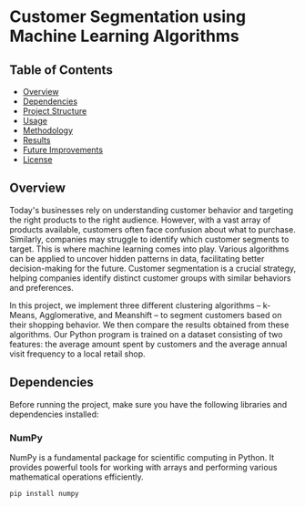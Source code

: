 # Customer Segmentation using Machine Learning Algorithms

## Table of Contents
- [Overview](#overview)
- [Dependencies](#dependencies)
- [Project Structure](#project-structure)
- [Usage](#usage)
- [Methodology](#methodology)
- [Results](#results)
- [Future Improvements](#future-improvements)
- [License](#license)

## Overview

Today's businesses rely on understanding customer behavior and targeting the right products to the right audience. However, with a vast array of products available, customers often face confusion about what to purchase. Similarly, companies may struggle to identify which customer segments to target. This is where machine learning comes into play. Various algorithms can be applied to uncover hidden patterns in data, facilitating better decision-making for the future. Customer segmentation is a crucial strategy, helping companies identify distinct customer groups with similar behaviors and preferences.

In this project, we implement three different clustering algorithms – k-Means, Agglomerative, and Meanshift – to segment customers based on their shopping behavior. We then compare the results obtained from these algorithms. Our Python program is trained on a dataset consisting of two features: the average amount spent by customers and the average annual visit frequency to a local retail shop.

## Dependencies

Before running the project, make sure you have the following libraries and dependencies installed:

### NumPy

NumPy is a fundamental package for scientific computing in Python. It provides powerful tools for working with arrays and performing various mathematical operations efficiently.

```bash
pip install numpy

